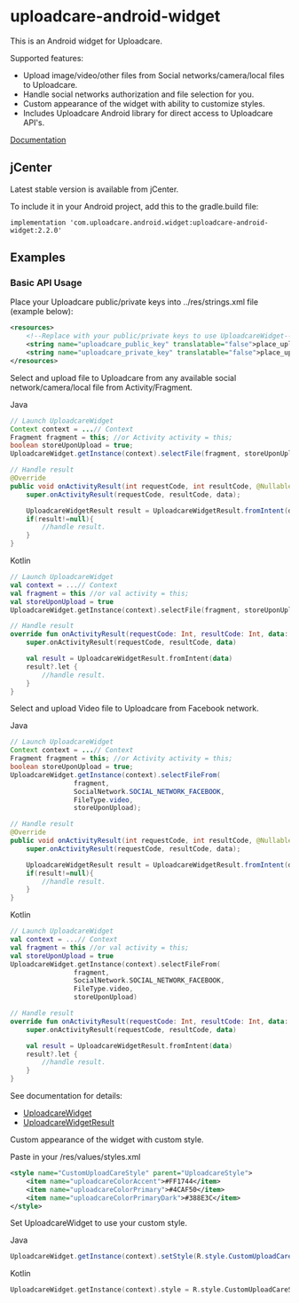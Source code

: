 uploadcare-android-widget
===============

This is an Android widget for Uploadcare.

Supported features:

- Upload image/video/other files from Social networks/camera/local files to Uploadcare.
- Handle social networks authorization and file selection for you.
- Custom appearance of the widget with ability to customize styles.
- Includes Uploadcare Android library for direct access to Uploadcare API's.

[Documentation](http://uploadcare.github.io/uploadcare-android/widget/index.html)

## jCenter

Latest stable version is available from jCenter.

To include it in your Android project, add this to the gradle.build file:

```
implementation 'com.uploadcare.android.widget:uploadcare-android-widget:2.2.0'

```

## Examples

### Basic API Usage

Place your Uploadcare public/private keys into ../res/strings.xml file (example below):

```xml
<resources>
    <!--Replace with your public/private keys to use UploadcareWidget-->
    <string name="uploadcare_public_key" translatable="false">place_uploadcare_public_key_here</string>
    <string name="uploadcare_private_key" translatable="false">place_uploadcare_private_key_here</string>
</resources>
```

Select and upload file to Uploadcare from any available social network/camera/local file from Activity/Fragment.

Java
```java
// Launch UploadcareWidget
Context context = ...// Context
Fragment fragment = this; //or Activity activity = this;
boolean storeUponUpload = true;
UploadcareWidget.getInstance(context).selectFile(fragment, storeUponUpload)

// Handle result
@Override
public void onActivityResult(int requestCode, int resultCode, @Nullable Intent data) {
    super.onActivityResult(requestCode, resultCode, data);

    UploadcareWidgetResult result = UploadcareWidgetResult.fromIntent(data);
    if(result!=null){
        //handle result.
    }
}
```
Kotlin
```kotlin
// Launch UploadcareWidget
val context = ...// Context
val fragment = this //or val activity = this;
val storeUponUpload = true
UploadcareWidget.getInstance(context).selectFile(fragment, storeUponUpload)

// Handle result
override fun onActivityResult(requestCode: Int, resultCode: Int, data: Intent?) {
    super.onActivityResult(requestCode, resultCode, data)

    val result = UploadcareWidgetResult.fromIntent(data)
    result?.let {
        //handle result.
    }
}
```

Select and upload Video file to Uploadcare from Facebook network.

Java
```java
// Launch UploadcareWidget
Context context = ...// Context
Fragment fragment = this; //or Activity activity = this;
boolean storeUponUpload = true;
UploadcareWidget.getInstance(context).selectFileFrom(
                fragment,
                SocialNetwork.SOCIAL_NETWORK_FACEBOOK,
                FileType.video,
                storeUponUpload);

// Handle result
@Override
public void onActivityResult(int requestCode, int resultCode, @Nullable Intent data) {
    super.onActivityResult(requestCode, resultCode, data);

    UploadcareWidgetResult result = UploadcareWidgetResult.fromIntent(data);
    if(result!=null){
        //handle result.
    }
}
```
Kotlin
```kotlin
// Launch UploadcareWidget
val context = ...// Context
val fragment = this //or val activity = this;
val storeUponUpload = true
UploadcareWidget.getInstance(context).selectFileFrom(
                fragment,
                SocialNetwork.SOCIAL_NETWORK_FACEBOOK,
                FileType.video,
                storeUponUpload)

// Handle result
override fun onActivityResult(requestCode: Int, resultCode: Int, data: Intent?) {
    super.onActivityResult(requestCode, resultCode, data)

    val result = UploadcareWidgetResult.fromIntent(data)
    result?.let {
        //handle result.
    }
}
```

See documentation for details:

* [UploadcareWidget](http://uploadcare.github.io/uploadcare-android/widget/com.uploadcare.android.widget.controller/-uploadcare-widget/index.html)
* [UploadcareWidgetResult](http://uploadcare.github.io/uploadcare-android/widget/com.uploadcare.android.widget.controller/-uploadcare-widget-result/index.html)

Custom appearance of the widget with custom style.

Paste in your /res/values/styles.xml
```xml
<style name="CustomUploadCareStyle" parent="UploadcareStyle">
    <item name="uploadcareColorAccent">#FF1744</item>
    <item name="uploadcareColorPrimary">#4CAF50</item>
    <item name="uploadcareColorPrimaryDark">#388E3C</item>
</style>
```

Set UploadcareWidget to use your custom style.

Java
```java
UploadcareWidget.getInstance(context).setStyle(R.style.CustomUploadCareStyle);
```

Kotlin
```kotlin
UploadcareWidget.getInstance(context).style = R.style.CustomUploadCareStyle
```
